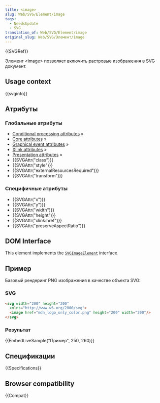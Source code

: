 ```yaml
---
title: <image>
slug: Web/SVG/Element/image
tags:
  - NeedsUpdate
  - SVG
translation_of: Web/SVG/Element/image
original_slug: Web/SVG/Элемент/image
---
```

{{SVGRef}}

Элемент \<image> позволяет включить растровые изображения в SVG документ.

## Usage context

{{svginfo}}

## Атрибуты

### Глобальные атрибуты

- [Conditional processing attributes](/ru/docs/Web/SVG/Attribute#ConditionalProccessing) »
- [Core attributes](/ru/docs/Web/SVG/Attribute#Core) »
- [Graphical event attributes](/ru/docs/Web/SVG/Attribute#GraphicalEvent) »
- [Xlink attributes](/ru/docs/Web/SVG/Attribute#XLink) »
- [Presentation attributes](/ru/docs/Web/SVG/Attribute#Presentation) »
- {{SVGAttr("class")}}
- {{SVGAttr("style")}}
- {{SVGAttr("externalResourcesRequired")}}
- {{SVGAttr("transform")}}

### Специфичные атрибуты

- {{SVGAttr("x")}}
- {{SVGAttr("y")}}
- {{SVGAttr("width")}}
- {{SVGAttr("height")}}
- {{SVGAttr("xlink:href")}}
- {{SVGAttr("preserveAspectRatio")}}

## DOM Interface

This element implements the [`SVGImageElement`](/en-US/docs/Web/API/SVGImageElement) interface.

## Пример

Базовый рендеринг PNG изображения в качестве объекта SVG:

### SVG

```html
<svg width="200" height="200"
  xmlns="http://www.w3.org/2000/svg">
  <image href="mdn_logo_only_color.png" height="200" width="200"/>
</svg>
```

### Результат

{{EmbedLiveSample("Пример", 250, 260)}}

## Спецификации

{{Specifications}}

## Browser compatibility

{{Compat}}
